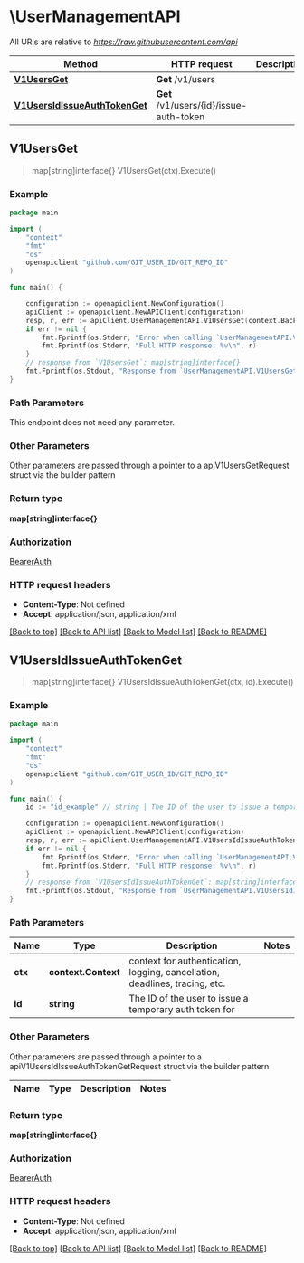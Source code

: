 # \UserManagementAPI

All URIs are relative to *https://raw.githubusercontent.com/api*

Method | HTTP request | Description
------------- | ------------- | -------------
[**V1UsersGet**](UserManagementAPI.md#V1UsersGet) | **Get** /v1/users | 
[**V1UsersIdIssueAuthTokenGet**](UserManagementAPI.md#V1UsersIdIssueAuthTokenGet) | **Get** /v1/users/{id}/issue-auth-token | 



## V1UsersGet

> map[string]interface{} V1UsersGet(ctx).Execute()





### Example

```go
package main

import (
	"context"
	"fmt"
	"os"
	openapiclient "github.com/GIT_USER_ID/GIT_REPO_ID"
)

func main() {

	configuration := openapiclient.NewConfiguration()
	apiClient := openapiclient.NewAPIClient(configuration)
	resp, r, err := apiClient.UserManagementAPI.V1UsersGet(context.Background()).Execute()
	if err != nil {
		fmt.Fprintf(os.Stderr, "Error when calling `UserManagementAPI.V1UsersGet``: %v\n", err)
		fmt.Fprintf(os.Stderr, "Full HTTP response: %v\n", r)
	}
	// response from `V1UsersGet`: map[string]interface{}
	fmt.Fprintf(os.Stdout, "Response from `UserManagementAPI.V1UsersGet`: %v\n", resp)
}
```

### Path Parameters

This endpoint does not need any parameter.

### Other Parameters

Other parameters are passed through a pointer to a apiV1UsersGetRequest struct via the builder pattern


### Return type

**map[string]interface{}**

### Authorization

[BearerAuth](../README.md#BearerAuth)

### HTTP request headers

- **Content-Type**: Not defined
- **Accept**: application/json, application/xml

[[Back to top]](#) [[Back to API list]](../README.md#documentation-for-api-endpoints)
[[Back to Model list]](../README.md#documentation-for-models)
[[Back to README]](../README.md)


## V1UsersIdIssueAuthTokenGet

> map[string]interface{} V1UsersIdIssueAuthTokenGet(ctx, id).Execute()





### Example

```go
package main

import (
	"context"
	"fmt"
	"os"
	openapiclient "github.com/GIT_USER_ID/GIT_REPO_ID"
)

func main() {
	id := "id_example" // string | The ID of the user to issue a temporary auth token for

	configuration := openapiclient.NewConfiguration()
	apiClient := openapiclient.NewAPIClient(configuration)
	resp, r, err := apiClient.UserManagementAPI.V1UsersIdIssueAuthTokenGet(context.Background(), id).Execute()
	if err != nil {
		fmt.Fprintf(os.Stderr, "Error when calling `UserManagementAPI.V1UsersIdIssueAuthTokenGet``: %v\n", err)
		fmt.Fprintf(os.Stderr, "Full HTTP response: %v\n", r)
	}
	// response from `V1UsersIdIssueAuthTokenGet`: map[string]interface{}
	fmt.Fprintf(os.Stdout, "Response from `UserManagementAPI.V1UsersIdIssueAuthTokenGet`: %v\n", resp)
}
```

### Path Parameters


Name | Type | Description  | Notes
------------- | ------------- | ------------- | -------------
**ctx** | **context.Context** | context for authentication, logging, cancellation, deadlines, tracing, etc.
**id** | **string** | The ID of the user to issue a temporary auth token for | 

### Other Parameters

Other parameters are passed through a pointer to a apiV1UsersIdIssueAuthTokenGetRequest struct via the builder pattern


Name | Type | Description  | Notes
------------- | ------------- | ------------- | -------------


### Return type

**map[string]interface{}**

### Authorization

[BearerAuth](../README.md#BearerAuth)

### HTTP request headers

- **Content-Type**: Not defined
- **Accept**: application/json, application/xml

[[Back to top]](#) [[Back to API list]](../README.md#documentation-for-api-endpoints)
[[Back to Model list]](../README.md#documentation-for-models)
[[Back to README]](../README.md)

